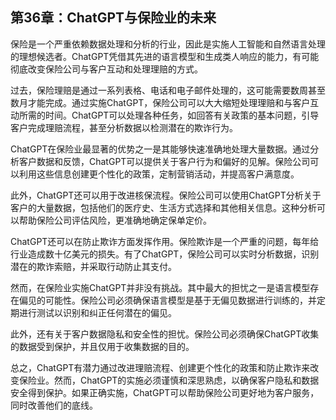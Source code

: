 ## 第36章：ChatGPT与保险业的未来

保险是一个严重依赖数据处理和分析的行业，因此是实施人工智能和自然语言处理的理想候选者。ChatGPT凭借其先进的语言模型和生成类人响应的能力，有可能彻底改变保险公司与客户互动和处理理赔的方式。

过去，保险理赔是通过一系列表格、电话和电子邮件处理的，这可能需要数周甚至数月才能完成。通过实施ChatGPT，保险公司可以大大缩短处理理赔和与客户互动所需的时间。ChatGPT可以处理各种任务，如回答有关政策的基本问题，引导客户完成理赔流程，甚至分析数据以检测潜在的欺诈行为。

ChatGPT在保险业最显著的优势之一是其能够快速准确地处理大量数据。通过分析客户数据和反馈，ChatGPT可以提供关于客户行为和偏好的见解。保险公司可以利用这些信息创建更个性化的政策，定制营销活动，并提高客户满意度。

此外，ChatGPT还可以用于改进核保流程。保险公司可以使用ChatGPT分析关于客户的大量数据，包括他们的医疗史、生活方式选择和其他相关信息。这种分析可以帮助保险公司评估风险，更准确地确定保单定价。

ChatGPT还可以在防止欺诈方面发挥作用。保险欺诈是一个严重的问题，每年给行业造成数十亿美元的损失。有了ChatGPT，保险公司可以实时分析数据，识别潜在的欺诈索赔，并采取行动防止其支付。

然而，在保险业实施ChatGPT并非没有挑战。其中最大的担忧之一是语言模型存在偏见的可能性。保险公司必须确保语言模型是基于无偏见数据进行训练的，并定期进行测试以识别和纠正任何潜在的偏见。

此外，还有关于客户数据隐私和安全性的担忧。保险公司必须确保ChatGPT收集的数据受到保护，并且仅用于收集数据的目的。

总之，ChatGPT有潜力通过改进理赔流程、创建更个性化的政策和防止欺诈来改变保险业。然而，ChatGPT的实施必须谨慎和深思熟虑，以确保客户隐私和数据安全得到保护。如果正确实施，ChatGPT可以帮助保险公司更好地为客户服务，同时改善他们的底线。
